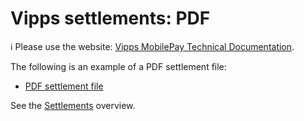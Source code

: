 <!-- START_METADATA
---
title: PDF
hide_table_of_contents: true
pagination_next: null
pagination_prev: null
---
END_METADATA -->

# Vipps settlements: PDF

<!-- START_COMMENT -->

ℹ️ Please use the website:
[Vipps MobilePay Technical Documentation](https://vippsas.github.io/vipps-developer-docs/).

<!-- END_COMMENT -->

The following is an example of a PDF settlement file:

* [PDF settlement file](./Vipps-oppgj%C3%B8rsrapport-16655-2018-09-23.pdf)

<!-- START_COMMENT -->

See the [Settlements](..) overview.

<!-- END_COMMENT -->

